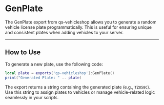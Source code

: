 # GenPlate

The GenPlate export from qs-vehicleshop allows you to generate a random vehicle license plate programmatically. This is useful for ensuring unique and consistent plates when adding vehicles to your server.

***

## **How to Use**

To generate a new plate, use the following code:

```lua
local plate = exports['qs-vehicleshop']:GenPlate()
print("Generated Plate: " .. plate)
```

The export returns a string containing the generated plate (e.g., `TZU58C`). Use this string to assign plates to vehicles or manage vehicle-related logic seamlessly in your scripts.

